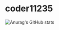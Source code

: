 # coder11235

![Anurag's GitHub stats](https://github-readme-stats.vercel.app/api?username=coder11235&show_icons=true)